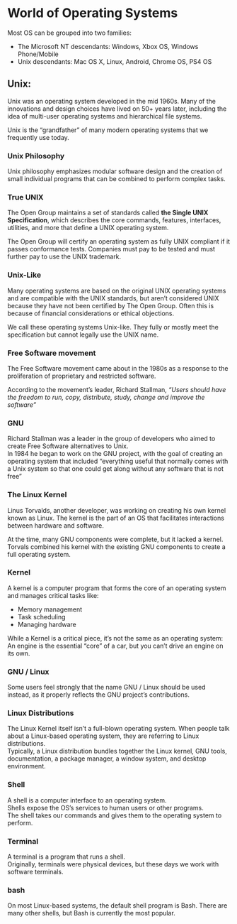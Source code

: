 # World of Operating Systems

Most OS can be grouped into two families:

-   The Microsoft NT descendants: Windows, Xbox OS, Windows Phone/Mobile
-   Unix descendants: Mac OS X, Linux, Android, Chrome OS, PS4 OS

## Unix:

Unix was an operating system developed in the mid 1960s. Many of the innovations and design choices have lived on 50+ years later, including the idea of multi-user operating systems and hierarchical file systems.

Unix is the “grandfather” of many modern operating systems that we frequently use today.

### Unix Philosophy

Unix philosophy emphasizes modular software design and the creation of small individual programs that can be combined to perform complex tasks.

### True UNIX

The Open Group maintains a set of standards called **the Single UNIX Specification**, which describes the core commands, features, interfaces, utilities, and more that define a UNIX operating system.

The Open Group will certify an operating system as fully UNIX compliant if it passes conformance tests. Companies must pay to be tested and must further pay to use the UNIX trademark.

### Unix-Like

Many operating systems are based on the original UNIX operating systems and are compatible with the UNIX standards, but aren’t considered UNIX because they have not been certified by The Open Group. Often this is because of financial considerations or ethical objections.

We call these operating systems Unix-like. They fully or mostly meet the specification but cannot legally use the UNIX name.

### Free Software movement

The Free Software movement came about in the 1980s as a response to the proliferation of proprietary and restricted software.

According to the movement’s leader, Richard Stallman, _“Users should have the freedom to run, copy, distribute, study, change and improve the software”_

### GNU

Richard Stallman was a leader in the group of developers who aimed to create Free Software alternatives to Unix.  
In 1984 he began to work on the GNU project, with the goal of creating an operating system that included “everything useful that normally comes with a Unix system so that one could get along without any software that is not free”

### The Linux Kernel

Linus Torvalds, another developer, was working on creating his own kernel known as Linux. The kernel is the part of an OS that facilitates interactions between hardware and software.

At the time, many GNU components were complete, but it lacked a kernel. Torvals combined his kernel with the existing GNU components to create a full operating system.

### Kernel

A kernel is a computer program that forms the core of an operating system and manages critical tasks like:

-   Memory management
-   Task scheduling
-   Managing hardware

While a Kernel is a critical piece, it’s not the same as an operating system: An engine is the essential “core” of a car, but you can’t drive an engine on its own.

### GNU / Linux

Some users feel strongly that the name GNU / Linux should be used instead, as it properly reflects the GNU project’s contributions.

### Linux Distributions

The Linux Kernel itself isn’t a full-blown operating system. When people talk about a Linux-based operating system, they are referring to Linux distributions.  
Typically, a Linux distribution bundles together the Linux kernel, GNU tools, documentation, a package manager, a window system, and desktop environment.

### Shell

A shell is a computer interface to an operating system.  
Shells expose the OS’s services to human users or other programs.  
The shell takes our commands and gives them to the operating system to perform.

### Terminal

A terminal is a program that runs a shell.  
Originally, terminals were physical devices, but these days we work with software terminals.

### bash

On most Linux-based systems, the default shell program is Bash. There are many other shells, but Bash is currently the most popular.
